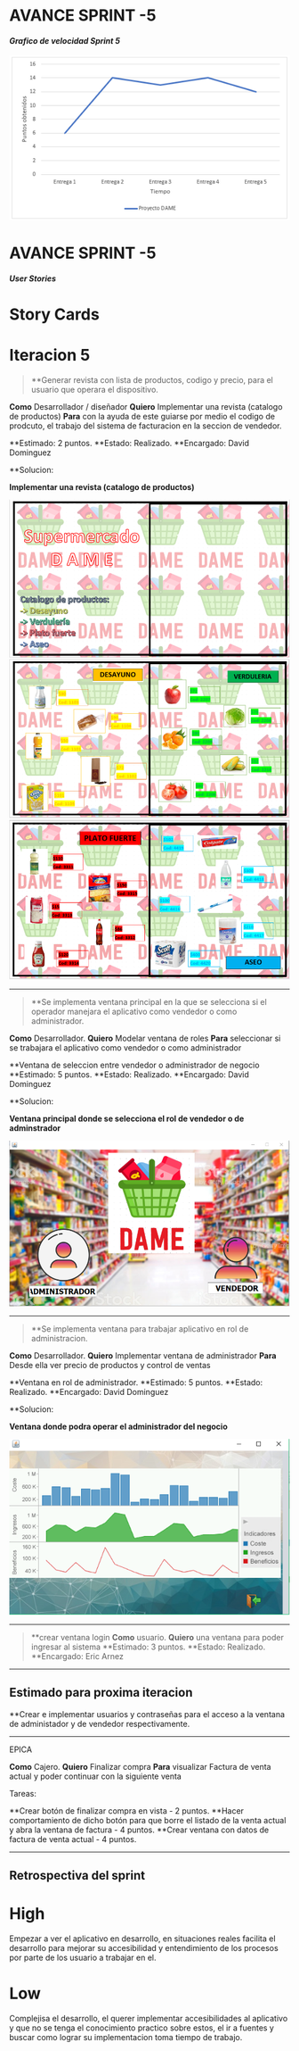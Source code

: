 # **AVANCE SPRINT -5**

#### *Grafico de velocidad Sprint 5*

![Grafico](https://github.com/davidd0minguez/Supermercado-DAME/blob/master/Sprint%20-5/graf5.PNG)

# **AVANCE SPRINT -5**

#### *User Stories*

# **Story Cards**

# Iteracion 5


> **Generar revista con lista de productos, codigo y precio, para el usuario que operara el dispositivo.

**Como** Desarrollador / diseñador
**Quiero** Implementar una revista (catalogo de productos)
**Para** con la ayuda de este guiarse por medio el codigo de prodcuto, el trabajo del sistema de facturacion en la seccion de vendedor.
  
**Estimado: 2 puntos.
**Estado: Realizado.
**Encargado: David Dominguez

**Solucion:

**Implementar una revista (catalogo de productos)**

![Grafico](https://github.com/davidd0minguez/Supermercado-DAME/blob/master/Sprint%20-5/r1.PNG)
![Grafico](https://github.com/davidd0minguez/Supermercado-DAME/blob/master/Sprint%20-5/r2.PNG)
![Grafico](https://github.com/davidd0minguez/Supermercado-DAME/blob/master/Sprint%20-5/r3.PNG)
____________________________________________________________________________________________________________________________________

> **Se implementa ventana principal en la que se selecciona si el operador manejara el aplicativo como vendedor o como administrador.

**Como** Desarrollador.
**Quiero** Modelar ventana de roles
**Para** seleccionar si se trabajara el aplicativo como vendedor o como administrador

**Ventana de seleccion entre vendedor o administrador de negocio
**Estimado: 5 puntos.
**Estado: Realizado.
**Encargado: David Dominguez

**Solucion:

**Ventana principal donde se selecciona el rol de vendedor o de adminstrador**

![Grafico](https://github.com/davidd0minguez/Supermercado-DAME/blob/master/Sprint%20-5/Principal.PNG)
____________________________________________________________________________________________________________________________________

> **Se implementa ventana para trabajar aplicativo en rol de administracion.

**Como** Desarrollador.
**Quiero** Implementar ventana de administrador
**Para** Desde ella ver precio de productos y control de ventas

**Ventana en rol de administrador.
**Estimado: 5 puntos.
**Estado: Realizado.
**Encargado: David Dominguez

**Solucion:

**Ventana donde podra operar el administrador del negocio**

![Grafico](https://github.com/davidd0minguez/Supermercado-DAME/blob/master/Sprint%20-5/admin.PNG)
____________________________________________________________________________________________________________________________________

> **crear ventana login
**Como** usuario.
**Quiero** una ventana para poder ingresar al sistema
**Estimado: 3 puntos.
**Estado: Realizado.
**Encargado: Eric Arnez
____________________________________________________________________________________________________________________________________

## Estimado para proxima iteracion

**Crear e implementar usuarios y contraseñas para el acceso a la ventana de administador y de vendedor respectivamente.

------

EPICA

**Como** Cajero.
**Quiero** Finalizar compra
**Para** visualizar Factura de venta actual y poder continuar con la siguiente venta

Tareas:

**Crear botón de finalizar compra en vista - 2 puntos.
**Hacer comportamiento de dicho botón para que borre el listado de la venta actual y abra la ventana de factura - 4 puntos.
**Crear ventana con datos de factura de venta actual - 4 puntos.
____________________________________________________________________________________________________________________________________

## Retrospectiva del sprint

# High

Empezar a ver el aplicativo en desarrollo, en situaciones reales facilita el desarrollo para mejorar su accesibilidad y entendimiento de los procesos por parte de los usuario a trabajar en el.

# Low

Complejisa el desarrollo, el querer implementar accesibilidades al aplicativo y que no se tenga el conocimiento practico sobre estos, el ir a fuentes y buscar como lograr su implementacion toma tiempo de trabajo.
